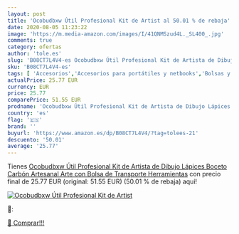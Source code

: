 ```yaml
---
layout: post
title: 'Ocobudbxw Útil Profesional Kit de Artist al 50.01 % de rebaja'
date: 2020-08-05 11:23:22
image: 'https://m.media-amazon.com/images/I/41QNMSzud4L._SL400_.jpg'
comments: true
category: ofertas
author: 'tole.es'
slug: 'B08CT7L4V4-es Ocobudbxw Útil Profesional Kit de Artista de Dibujo...'
sku: 'B08CT7L4V4-es'
tags: [ 'Accesorios','Accesorios para portátiles y netbooks','Bolsas y fundas para portátiles y netbooks','Informática','Mochilas para portátiles y netbooks','lápices', ]
actualPrice: 25.77 EUR
currency: EUR
price: 25.77
comparePrice: 51.55 EUR
prodname: 'Ocobudbxw Útil Profesional Kit de Artista de Dibujo Lápices Boceto Carbón Artesanal Arte con Bolsa de Transporte Herramientas'
country: 'es'
flag: '🇪🇸'
brand: ''
buyurl: 'https://www.amazon.es/dp/B08CT7L4V4/?tag=tolees-21'
descuento: '50.01'
average: '25.77'
---
```


Tienes [Ocobudbxw Útil Profesional Kit de Artista de Dibujo Lápices Boceto Carbón Artesanal Arte con Bolsa de Transporte Herramientas](https://www.amazon.es/dp/B08CT7L4V4/?tag=tolees-21) con precio final de  25.77 EUR (original: 51.55 EUR) (50.01 %  de rebaja) aqui!

[![Ocobudbxw Útil Profesional Kit de Artist](https://m.media-amazon.com/images/I/41QNMSzud4L._SL400_.jpg)](https://www.amazon.es/dp/B08CT7L4V4/?tag=tolees-21)

🔎:


[🛒 Comprar!!!](https://www.amazon.es/dp/B08CT7L4V4/?tag=tolees-21)

